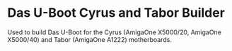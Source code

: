 # Das U-Boot Cyrus and Tabor Builder
Used to build Das U-Boot for the Cyrus (AmigaOne X5000/20, AmigaOne X5000/40) and Tabor (AmigaOne A1222) motherboards.
